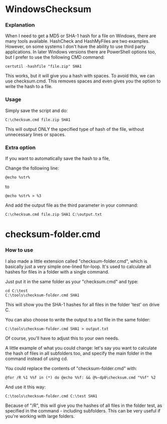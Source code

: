 # WindowsChecksum
### Explanation
When I need to get a MD5 or SHA-1 hash for a file on Windows, there are many tools available. HashCheck and HashMyFiles are two examples. However, on some systems I don't have the ability to use third party applications. In later Windows versions there are PowerShell options too, but I prefer to use the following CMD command:
```
certutil -hashfile "file.zip" SHA1
```
This works, but it will give you a hash with spaces. To avoid this, we can use checksum.cmd. This removes spaces and even gives you the option to write the hash to a file.

### Usage
Simply save the script and do:
```
C:\checksum.cmd file.zip SHA1
```
This will output ONLY the specified type of hash of the file, without unnecessary lines or spaces.

### Extra option
If you want to automatically save the hash to a file,

Change the following line:
```
@echo %str%
```
to
```
@echo %str% > %3
```
And add the output file as the third parameter in your command:
```
C:\checksum.cmd file.zip SHA1 C:\output.txt
```
# checksum-folder.cmd
### How to use
I also made a little extension called "checksum-folder.cmd", which is basically just a very simple one-lined for-loop. It's used to calculate all hashes for files in a folder with a single command.

Just put it in the same folder as your "checksum.cmd" and type:
```
cd C:\test
C:\tools\checksum-folder.cmd SHA1
```
This will show you the SHA-1 hashes for all files in the folder 'test' on drive C.

You can also choose to write the output to a txt file in the same folder:
```
C:\tools\checksum-folder.cmd SHA1 > output.txt
```
Of course, you'll have to adjust this to your own needs.

A little example of what you could change: let's say you want to calculate the hash of files in all subfolders too, and specify the main folder in the command instead of using cd.

You could replace the contents of "checksum-folder.cmd" with:
```
@for /R %1 %%f in (*) do @echo %%f: && @%~dp0\checksum.cmd "%%f" %2
```
And use it this way:
```
C:\tools\checksum-folder.cmd C:\test SHA1
```
Because of "/R", this will give you the hashes of all files in the folder test, as specified in the command - including subfolders. This can be very useful if you're working with large folders.
